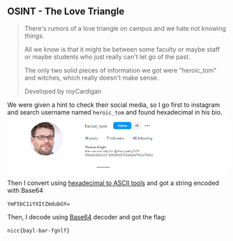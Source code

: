 ## OSINT - The Love Triangle

> There's rumors of a love triangle on campus and we hate not knowing things.
> 
> All we know is that it might be between some faculty or maybe staff or maybe students who just really can't let go of the past.
> 
> The only two solid pieces of information we got were "heroic_tom" and witches, which really doesn't make sense.
> 
> Developed by royCardigan

We were given a hint to check their social media, so I go first to instagram and search username named `heroic_tom` and found hexadecimal in his bio. <br />
![bio](assets/Screenshot%202023-03-13%20130941.png) <br />

Then I convert using [hexadecimal to ASCII tools](https://www.duplichecker.com/hex-to-text.php) and got a string encoded with Base64
```
YmF5bC1iYXItZmdubGY=
```

Then, I decode using [Base64](https://www.base64decode.org/) decoder and got the flag:
```
nicc{bayl-bar-fgnlf}
```
